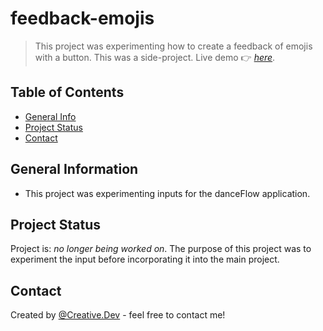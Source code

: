 # feedback-emojis
> This project was experimenting how to create a feedback of emojis with a button.
> This was a side-project.
> Live demo 👉 [_here_](https://christelcarbajal.github.io/feedback-emojis/).

## Table of Contents
* [General Info](#general-information)
* [Project Status](#project-status)
* [Contact](#contact)


## General Information
- This project was experimenting inputs for the danceFlow application.


## Project Status
Project is:  _no longer being worked on_. 
The purpose of this project was to experiment the input before incorporating it into the main project.


## Contact
Created by [@Creative.Dev](https://stud.hosted.hr.nl/1011926/portfolio/) - feel free to contact me!

